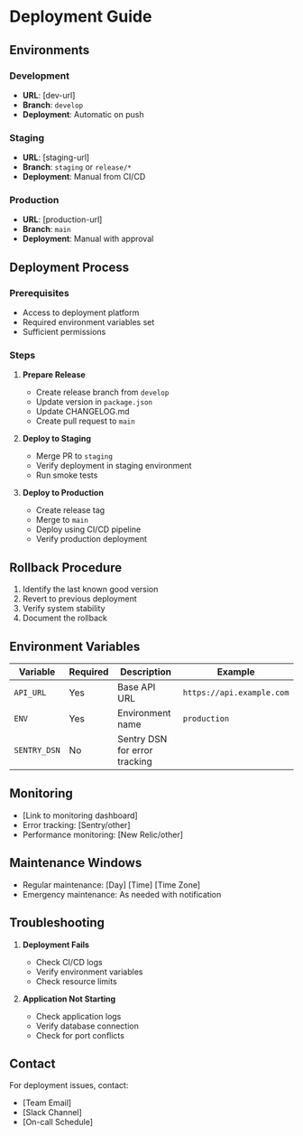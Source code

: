 # Deployment Guide

## Environments

### Development
- **URL**: [dev-url]
- **Branch**: `develop`
- **Deployment**: Automatic on push

### Staging
- **URL**: [staging-url]
- **Branch**: `staging` or `release/*`
- **Deployment**: Manual from CI/CD

### Production
- **URL**: [production-url]
- **Branch**: `main`
- **Deployment**: Manual with approval

## Deployment Process

### Prerequisites
- Access to deployment platform
- Required environment variables set
- Sufficient permissions

### Steps
1. **Prepare Release**
   - Create release branch from `develop`
   - Update version in `package.json`
   - Update CHANGELOG.md
   - Create pull request to `main`

2. **Deploy to Staging**
   - Merge PR to `staging`
   - Verify deployment in staging environment
   - Run smoke tests

3. **Deploy to Production**
   - Create release tag
   - Merge to `main`
   - Deploy using CI/CD pipeline
   - Verify production deployment

## Rollback Procedure
1. Identify the last known good version
2. Revert to previous deployment
3. Verify system stability
4. Document the rollback

## Environment Variables
| Variable | Required | Description | Example |
|----------|----------|-------------|---------|
| `API_URL` | Yes | Base API URL | `https://api.example.com` |
| `ENV` | Yes | Environment name | `production` |
| `SENTRY_DSN` | No | Sentry DSN for error tracking | |

## Monitoring
- [Link to monitoring dashboard]
- Error tracking: [Sentry/other]
- Performance monitoring: [New Relic/other]

## Maintenance Windows
- Regular maintenance: [Day] [Time] [Time Zone]
- Emergency maintenance: As needed with notification

## Troubleshooting
1. **Deployment Fails**
   - Check CI/CD logs
   - Verify environment variables
   - Check resource limits

2. **Application Not Starting**
   - Check application logs
   - Verify database connection
   - Check for port conflicts

## Contact
For deployment issues, contact:
- [Team Email]
- [Slack Channel]
- [On-call Schedule]
